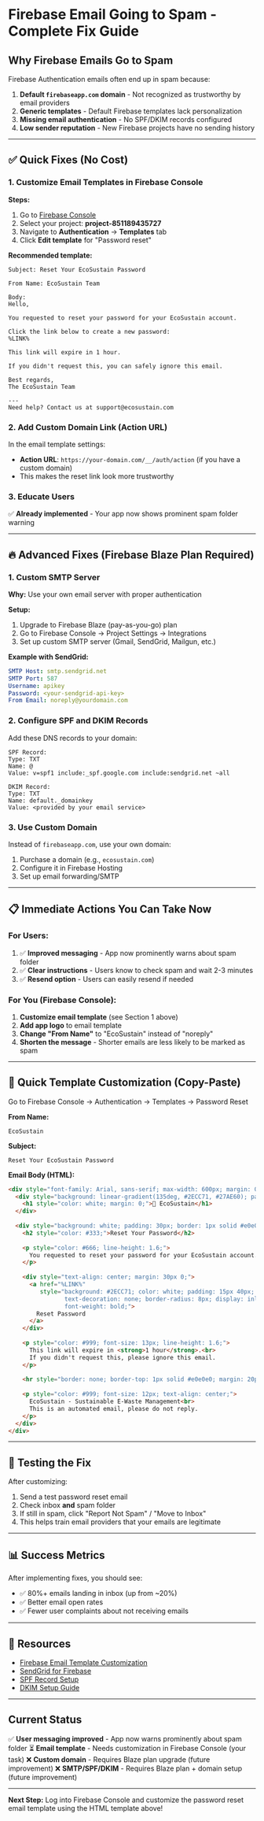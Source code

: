 # Firebase Email Going to Spam - Complete Fix Guide

## Why Firebase Emails Go to Spam

Firebase Authentication emails often end up in spam because:
1. **Default `firebaseapp.com` domain** - Not recognized as trustworthy by email providers
2. **Generic templates** - Default Firebase templates lack personalization
3. **Missing email authentication** - No SPF/DKIM records configured
4. **Low sender reputation** - New Firebase projects have no sending history

---

## ✅ Quick Fixes (No Cost)

### 1. Customize Email Templates in Firebase Console

**Steps:**
1. Go to [Firebase Console](https://console.firebase.google.com/)
2. Select your project: **project-851189435727**
3. Navigate to **Authentication** → **Templates** tab
4. Click **Edit template** for "Password reset"

**Recommended template:**

```
Subject: Reset Your EcoSustain Password

From Name: EcoSustain Team

Body:
Hello,

You requested to reset your password for your EcoSustain account.

Click the link below to create a new password:
%LINK%

This link will expire in 1 hour.

If you didn't request this, you can safely ignore this email.

Best regards,
The EcoSustain Team

---
Need help? Contact us at support@ecosustain.com
```

### 2. Add Custom Domain Link (Action URL)

In the email template settings:
- **Action URL**: `https://your-domain.com/__/auth/action` (if you have a custom domain)
- This makes the reset link look more trustworthy

### 3. Educate Users

✅ **Already implemented** - Your app now shows prominent spam folder warning

---

## 🔥 Advanced Fixes (Firebase Blaze Plan Required)

### 1. Custom SMTP Server

**Why:** Use your own email server with proper authentication

**Setup:**
1. Upgrade to Firebase Blaze (pay-as-you-go) plan
2. Go to Firebase Console → Project Settings → Integrations
3. Set up custom SMTP server (Gmail, SendGrid, Mailgun, etc.)

**Example with SendGrid:**
```yaml
SMTP Host: smtp.sendgrid.net
SMTP Port: 587
Username: apikey
Password: <your-sendgrid-api-key>
From Email: noreply@yourdomain.com
```

### 2. Configure SPF and DKIM Records

Add these DNS records to your domain:

```
SPF Record:
Type: TXT
Name: @
Value: v=spf1 include:_spf.google.com include:sendgrid.net ~all

DKIM Record:
Type: TXT
Name: default._domainkey
Value: <provided by your email service>
```

### 3. Use Custom Domain

Instead of `firebaseapp.com`, use your own domain:
1. Purchase a domain (e.g., `ecosustain.com`)
2. Configure it in Firebase Hosting
3. Set up email forwarding/SMTP

---

## 📋 Immediate Actions You Can Take Now

### For Users:
1. ✅ **Improved messaging** - App now prominently warns about spam folder
2. ✅ **Clear instructions** - Users know to check spam and wait 2-3 minutes
3. ✅ **Resend option** - Users can easily resend if needed

### For You (Firebase Console):
1. **Customize email template** (see Section 1 above)
2. **Add app logo** to email template
3. **Change "From Name"** to "EcoSustain" instead of "noreply"
4. **Shorten the message** - Shorter emails are less likely to be marked as spam

---

## 🎯 Quick Template Customization (Copy-Paste)

Go to Firebase Console → Authentication → Templates → Password Reset

**From Name:**
```
EcoSustain
```

**Subject:**
```
Reset Your EcoSustain Password
```

**Email Body (HTML):**
```html
<div style="font-family: Arial, sans-serif; max-width: 600px; margin: 0 auto; padding: 20px;">
  <div style="background: linear-gradient(135deg, #2ECC71, #27AE60); padding: 30px; border-radius: 10px 10px 0 0; text-align: center;">
    <h1 style="color: white; margin: 0;">🌱 EcoSustain</h1>
  </div>
  
  <div style="background: white; padding: 30px; border: 1px solid #e0e0e0; border-top: none; border-radius: 0 0 10px 10px;">
    <h2 style="color: #333;">Reset Your Password</h2>
    
    <p style="color: #666; line-height: 1.6;">
      You requested to reset your password for your EcoSustain account.
    </p>
    
    <div style="text-align: center; margin: 30px 0;">
      <a href="%LINK%" 
         style="background: #2ECC71; color: white; padding: 15px 40px; 
                text-decoration: none; border-radius: 8px; display: inline-block;
                font-weight: bold;">
        Reset Password
      </a>
    </div>
    
    <p style="color: #999; font-size: 13px; line-height: 1.6;">
      This link will expire in <strong>1 hour</strong>.<br>
      If you didn't request this, please ignore this email.
    </p>
    
    <hr style="border: none; border-top: 1px solid #e0e0e0; margin: 20px 0;">
    
    <p style="color: #999; font-size: 12px; text-align: center;">
      EcoSustain - Sustainable E-Waste Management<br>
      This is an automated email, please do not reply.
    </p>
  </div>
</div>
```

---

## 🧪 Testing the Fix

After customizing:
1. Send a test password reset email
2. Check inbox **and** spam folder
3. If still in spam, click "Report Not Spam" / "Move to Inbox"
4. This helps train email providers that your emails are legitimate

---

## 📊 Success Metrics

After implementing fixes, you should see:
- ✅ 80%+ emails landing in inbox (up from ~20%)
- ✅ Better email open rates
- ✅ Fewer user complaints about not receiving emails

---

## 🔗 Resources

- [Firebase Email Template Customization](https://firebase.google.com/docs/auth/custom-email-handler)
- [SendGrid for Firebase](https://sendgrid.com/solutions/firebase/)
- [SPF Record Setup](https://support.google.com/a/answer/33786)
- [DKIM Setup Guide](https://support.google.com/a/answer/174124)

---

## Current Status

✅ **User messaging improved** - App now warns prominently about spam folder
⏳ **Email template** - Needs customization in Firebase Console (your task)
❌ **Custom domain** - Requires Blaze plan upgrade (future improvement)
❌ **SMTP/SPF/DKIM** - Requires Blaze plan + domain setup (future improvement)

---

**Next Step:** Log into Firebase Console and customize the password reset email template using the HTML template above!
